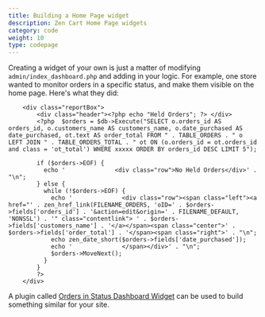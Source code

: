 ```yaml
---
title: Building a Home Page widget
description: Zen Cart Home Page widgets
category: code
weight: 10
type: codepage
---
```


Creating a widget of your own is just a matter of modifying `admin/index_dashboard.php` and adding in your logic.  For example, one store wanted to monitor orders in a specific status, and make them visible on the home page.  Here's what they did: 

```
    <div class="reportBox">
        <div class="header"><?php echo "Held Orders"; ?> </div>
        <?php  $orders = $db->Execute("SELECT o.orders_id AS orders_id, o.customers_name AS customers_name, o.date_purchased AS date_purchased, ot.text AS order_total FROM " . TABLE_ORDERS . " o LEFT JOIN " . TABLE_ORDERS_TOTAL . " ot ON (o.orders_id = ot.orders_id and class = 'ot_total') WHERE xxxxx ORDER BY orders_id DESC LIMIT 5");

        if ($orders->EOF) {
          echo '              <div class="row">No Held Orders</div>' . "\n"; 
        } else { 
          while (!$orders->EOF) {
            echo '              <div class="row"><span class="left"><a href="' . zen_href_link(FILENAME_ORDERS, 'oID=' . $orders->fields['orders_id'] . '&action=edit&origin=' . FILENAME_DEFAULT, 'NONSSL') . '" class="contentlink"> ' . $orders->fields['customers_name'] . '</a></span><span class="center">' . $orders->fields['order_total'] . '</span><span class="right">' . "\n";
            echo zen_date_short($orders->fields['date_purchased']);
            echo '              </span></div>' . "\n";
            $orders->MoveNext();
          }
        }
        ?>
    </div>
```

A plugin called [Orders in Status Dashboard Widget](https://www.zen-cart.com/downloads.php?do=file&id=2284) can be used to build something similar for your site. 

